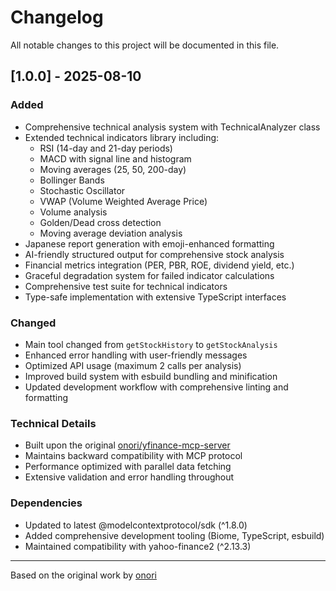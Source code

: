 # Changelog

All notable changes to this project will be documented in this file.

## [1.0.0] - 2025-08-10

### Added
- Comprehensive technical analysis system with TechnicalAnalyzer class
- Extended technical indicators library including:
  - RSI (14-day and 21-day periods)
  - MACD with signal line and histogram
  - Moving averages (25, 50, 200-day)
  - Bollinger Bands
  - Stochastic Oscillator
  - VWAP (Volume Weighted Average Price)
  - Volume analysis
  - Golden/Dead cross detection
  - Moving average deviation analysis
- Japanese report generation with emoji-enhanced formatting
- AI-friendly structured output for comprehensive stock analysis
- Financial metrics integration (PER, PBR, ROE, dividend yield, etc.)
- Graceful degradation system for failed indicator calculations
- Comprehensive test suite for technical indicators
- Type-safe implementation with extensive TypeScript interfaces

### Changed
- Main tool changed from `getStockHistory` to `getStockAnalysis`
- Enhanced error handling with user-friendly messages
- Optimized API usage (maximum 2 calls per analysis)
- Improved build system with esbuild bundling and minification
- Updated development workflow with comprehensive linting and formatting

### Technical Details
- Built upon the original [onori/yfinance-mcp-server](https://github.com/onori/yfinance-mcp-server)
- Maintains backward compatibility with MCP protocol
- Performance optimized with parallel data fetching
- Extensive validation and error handling throughout

### Dependencies
- Updated to latest @modelcontextprotocol/sdk (^1.8.0)
- Added comprehensive development tooling (Biome, TypeScript, esbuild)
- Maintained compatibility with yahoo-finance2 (^2.13.3)

---

Based on the original work by [onori](https://github.com/onori/yfinance-mcp-server)